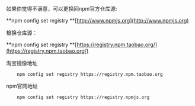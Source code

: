 如果你觉得不满意，可以更换回npm官方仓库源:

**npm config set registry **[http://www.npmjs.org](http://www.npmjs.org)

根换仓库源：

**npm config set registry **[https://registry.npm.taobao.org/](https://registry.npm.taobao.org/)

淘宝镜像地址

```
    npm config set registry https://registry.npm.taobao.org
```

npm官网地址

```
    npm config set registry https://registry.npmjs.org
```



